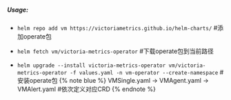 ##### Usage:

* `helm repo add vm https://victoriametrics.github.io/helm-charts/` #添加operate包

* `helm fetch vm/victoria-metrics-operator` #下载operate包到当前路径

* `helm upgrade --install victoria-metrics-operator vm/victoria-metrics-operator -f values.yaml -n vm-operator --create-namespace`          #安装operate包
{% note blue %}
VMSingle.yaml -> VMAgent.yaml -> VMAlert.yaml  #依次定义对应CRD
{% endnote %}

